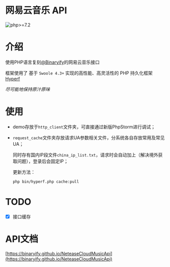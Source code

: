 # 网易云音乐 API
![php>=7.2](https://img.shields.io/badge/php->%3D7.2-orange.svg?maxAge=2592000)

# 介绍
使用PHP语言复刻[@Binaryify][1]的网易云音乐接口

框架使用了 基于 `Swoole 4.3+` 实现的高性能、高灵活性的 PHP 持久化框架[Hyperf][2]

*尽可能地保持原汁原味*

# 使用
 * demo存放于`http_client`文件夹，可直接通过新版PhpStorm进行调试；
 * `request_cache`文件夹存放请求UA参数相关文件，分系统各自存放常用及常见UA；
 
   同时存有国内IP段文件`china_ip_list.txt`，请求时会自动加上（解决境外获取问题），登录后会固定IP；
   
   更新方法：
   ```shell script
   php bin/hyperf.php cache:pull
   ```

# TODO
- [x] 接口缓存

# API文档

[https://binaryify.github.io/NeteaseCloudMusicApi](https://binaryify.github.io/NeteaseCloudMusicApi)


  [1]: https://github.com/Binaryify/NeteaseCloudMusicApi
  [2]: https://hyperf.io/
